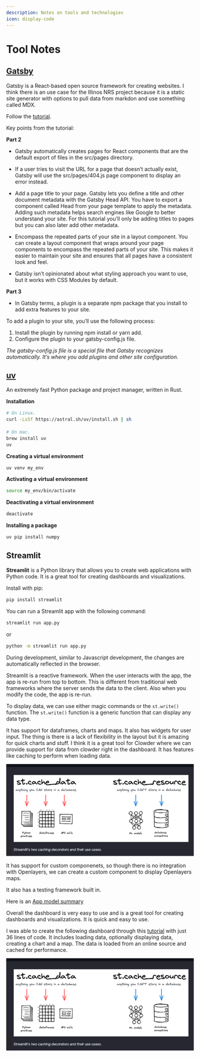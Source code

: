 ```yaml
---
description: Notes on tools and technologies
icon: display-code
---
```


# Tool Notes


## [Gatsby](https://www.gatsbyjs.com/)

Gatsby is a React-based open source framework for creating websites. I think there is an use case for the Illinos NRS project because it is a static site generator with options to pull data from markdon and use something called MDX. 

Follow the [tutorial](https://www.gatsbyjs.com/docs/tutorial/getting-started/). 

Key points from the tutorial:

**Part 2** 
- Gatsby automatically creates pages for React components that are the default export of files in the src/pages directory.

- If a user tries to visit the URL for a page that doesn’t actually exist, Gatsby will use the src/pages/404.js page component to display an error instead.

- Add a page title to your page. Gatsby lets you define a title and other document metadata with the Gatsby Head API. You have to export a component called Head from your page template to apply the metadata. Adding such metadata helps search engines like Google to better understand your site. For this tutorial you’ll only be adding titles to pages but you can also later add other metadata.

- Encompass the repeated parts of your site in a layout component. You can create a layout component that wraps around your page components to encompass the repeated parts of your site. This makes it easier to maintain your site and ensures that all pages have a consistent look and feel.
- Gatsby isn’t opinionated about what styling approach you want to use, but it works with CSS Modules by default.

**Part 3**

- In Gatsby terms, a plugin is a separate npm package that you install to add extra features to your site.

To add a plugin to your site, you’ll use the following process:

1. Install the plugin by running npm install or yarn add.
2. Configure the plugin to your gatsby-config.js file.

*The gatsby-config.js file is a special file that Gatsby recognizes automatically. It’s where you add plugins and other site configuration.*



## [uv](https://github.com/astral-sh/uv) 

An extremely fast Python package and project manager, written in Rust.

**Installation**

```bash
# On Linux.
curl -LsSf https://astral.sh/uv/install.sh | sh

# On mac.
brew install uv
uv 
```

**Creating a virtual environment**

```bash
uv venv my_env
```

**Activating a virtual environment**

```bash
source my_env/bin/activate
```

**Deactivating a virtual environment**

```bash
deactivate
```

**Installing a package**

```bash
uv pip install numpy
```


## Streamlit

**Streamlit** is a Python library that allows you to create web applications with Python code. It is a great tool for creating dashboards and visualizations.

Install with pip:

```bash
pip install streamlit
```

You can run a Streamlit app with the following command:

```bash
streamlit run app.py
```

or 

```bash
python -m streamlit run app.py
```

During development, similar to Javascript development, the changes are automatically reflected in the browser.

Streamlit is a reactive framework. When the user interacts with the app, the app is re-run from top to bottom. This is different from traditional web frameworks where the server sends the data to the client. Also when you modify the code, the app is re-run.



To display data, we can use either magic commands or the `st.write()` function. The `st.write()` function is a generic function that can display any data type. 

It has support for dataframes, charts and maps. It also has widgets for user input.
The thing is there is a lack of flexibility in the layout but it is amazing for quick charts and stuff. I think it is a great tool for Clowder where we can provide support for data from clowder right in the dashboard. It has features like caching to perform when loading data.

![alt text](assets/images/tool_notes/image.png)

It has support for custom componenets, so though there is no integration with Openlayers, we can create a custom component to display Openlayers maps. 

It also has a testing framework built in.

Here is an [App model summary](https://docs.streamlit.io/get-started/fundamentals/summary)

Overall the dashboard is very easy to use and is a great tool for creating dashboards and visualizations. It is quick and easy to use.

I was able to create the following dashboard through this [tutorial](https://docs.streamlit.io/get-started/tutorials/create-an-app) with just 36 lines of code. It includes loading data, optionally displaying data, creating a chart and a map. The data is loaded from an online source and cached for performance.


![alt text](assets/images/tool_notes/image-1.png)